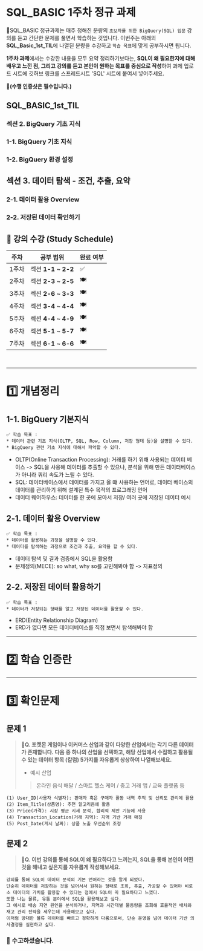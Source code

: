 # SQL_BASIC 1주차 정규 과제 

📌SQL_BASIC 정규과제는 매주 정해진 분량의 `초보자를 위한 BigQuery(SQL) 입문` 강의를 듣고 간단한 문제를 풀면서 학습하는 것입니다. 이번주는 아래의 **SQL_Basic_1st_TIL**에 나열된 분량을 수강하고 `학습 목표`에 맞게 공부하시면 됩니다.

**1주차 과제**에서는 수강한 내용을 모두 요약 정리하기보다는, **SQL이 왜 필요한지에 대해 배우고 느낀 점, 그리고 강의를 듣고 본인이 원하는 목표를 중심으로 작성**하여 과제 업로드 시트에 깃허브 링크를 스프레드시트 'SQL' 시트에 붙여서 넣어주세요. 

**👀(수행 인증샷은 필수입니다.)** 

## SQL_BASIC_1st_TIL

### 섹션 2. BigQuery 기초 지식

### 1-1. BigQuery 기초 지식

### 1-2. BigQuery 환경 설정

## 섹션 3. 데이터 탐색 - 조건, 추출, 요약

### 2-1. 데이터 활용 Overview 

### 2-2. 저장된 데이터 확인하기

## 🏁 강의 수강 (Study Schedule)

| 주차  | 공부 범위              | 완료 여부 |
| ----- | ---------------------- | --------- |
| 1주차 | 섹션 **1-1** ~ **2-2** | ✅         |
| 2주차 | 섹션 **2-3** ~ **2-5** | 🍽️         |
| 3주차 | 섹션 **2-6** ~ **3-3** | 🍽️         |
| 4주차 | 섹션 **3-4** ~ **4-4** | 🍽️         |
| 5주차 | 섹션 **4-4** ~ **4-9** | 🍽️         |
| 6주차 | 섹션 **5-1** ~ **5-7** | 🍽️         |
| 7주차 | 섹션 **6-1** ~ **6-6** | 🍽️         |


<br>

<!-- 여기까진 그대로 둬 주세요-->

---

# 1️⃣ 개념정리 
<!-- 강의 수강 이후에 아래의 학습 목표에 맞게 개념을 자유롭게 정리해주세요.-->
## 1-1. BigQuery 기본지식

~~~
✅ 학습 목표 :
* 데이터 관련 기초 지식(OLTP, SQL, Row, Column, 저장 형태 등)을 설명할 수 있다. 
* BigQuery 관련 기초 지식에 대해서 파악할 수 있다. 
~~~

<!-- 새롭게 배운 내용을 자유롭게 정리해주세요.-->
- OLTP(Online Transaction Processing): 거래를 하기 위해 사용되는 데이터 베이스 -> SQL을 사용해 데이터를 추출할 수 있으나, 분석을 위해 만든 데이터베이스가 아니라 쿼리 속도가 느릴 수 있다. 
- SQL: 데이터베이스에서 데이터를 가지고 올 떄 사용하는 언어로, 데이터 베이스의 데이터를 관리하기 위해 설계된 특수 목적의 프로그래밍 언어
- 데이터 웨어하우스: 데이터를 한 곳에 모아서 저장/ 여러 곳에 저장된 데이터 예시


## 2-1. 데이터 활용 Overview

~~~
✅ 학습 목표 :
* 데이터를 활용하는 과정을 설명할 수 있다.
* 데이터를 탐색하는 과정으로 조건과 추출, 요약을 할 수 있다. 
~~~

<!-- 새롭게 배운 내용을 자유롭게 정리해주세요.-->
- 데이터 탐색 및 결과 검증에서 SQL을 활용함
- 문제정의(MECE): so what, why so를 고민해봐야 함 -> 지표정의



## 2-2. 저장된 데이터 활용하기

~~~
✅ 학습 목표 :
* 데이터가 저장되는 형태를 알고 저장된 데이터를 활용할 수 있다. 
~~~

<!-- 새롭게 배운 내용을 자유롭게 정리해주세요.-->
- ERD(Entity Relationship Diagram)
- ERD가 없다면 모든 데이터베이스를 직접 보면서 탐색해봐야 함


---
# 2️⃣ 학습 인증란
---

# 3️⃣ 확인문제

## 문제 1

> **🧚Q. 포켓몬 게임이나 이커머스 산업과 같이 다양한 산업에서는 각기 다른 데이터가 존재합니다. 다음 중 하나의 산업을 선택하고, 해당 산업에서 수집하고 활용될 수 있는 데이터 항목 (칼럼) 5가지를 자유롭게 상상하여 나열해보세요.**
>
> - 예시 산업 
>
> >  온라인 음식 배달 / 스마트 헬스 케어 / 중고 거래 앱 / 교육 플랫폼 등 

<!--현실과 데이터 분석의 연결 고리를 상상하고, 데이터를 저장하는 형태를 활용하는 문제입니다. -->

<!--학습한 개념을 활용하여 자유롭게 설명해 보세요. 구체적인 예시를 들어 설명하면 더욱 좋습니다.-->

~~~
(1) User_ID(사용자 식별자): 판매자 혹은 구매자 활동 내역 추적 및 신뢰도 관리에 활용
(2) Item_Title(상품명): 추천 알고리즘에 활용
(3) Price(가격): 시장 평균 시세 분석, 합리적 제안 기능에 사용
(4) Transaction_Location(거래 지역): 지역 기반 거래 매칭
(5) Post_Date(게시 날짜): 상품 노출 우선순위 조정
~~~



## 문제 2

> **🧚Q. 이번 강의를 통해 SQL이 왜 필요하다고 느끼는지, SQL을 통해 본인이 어떤 것을 해내고 싶은지를 자유롭게 작성해보세요.**

~~~
강의를 통해 SQL이 데이터 분석의 기본 언어라는 것을 알게 되었다.
단순히 데이터를 저장하는 것을 넘어서서 원하는 형태로 조회, 추출, 가공할 수 있어야 비로소 데이터의 가치를 활용할 수 있다는 점에서 SQL이 꼭 필요하다고 느꼈다. 
또한 나는 물류, 유통 분야에서 SQL을 활용해보고 싶다. 
그 예시로 배송 지연 원인을 분석하거나, 지역과 시간대별 물동량을 조회해 효율적인 배차와 재고 관리 전략을 세우는데 사용해보고 싶다. 
이처럼 방대한 물류 데이터를 빠르고 정확하게 다룸으로써, 단순 운영을 넘어 데이터 기반 의사결정을 실현하고 싶다. 
~~~



### 🎉 수고하셨습니다.








